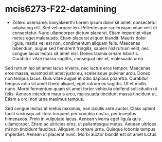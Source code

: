 # mcis6273-F22-datamining
- Zotero username: kavyakeerthi
Lorem ipsum dolor sit amet, consectetur adipiscing elit. Sed vel ornare leo. Pellentesque scelerisque vitae velit et consectetur. Nunc ullamcorper dictum placerat. Etiam imperdiet vitae metus eget malesuada. Etiam placerat aliquet blandit. Mauris dolor ligula, mattis vel est non, condimentum aliquam felis. Maecenas bibendum, augue sed hendrerit fringilla, sapien nisl rutrum velit, nec congue lacus lectus sit amet nisl. Donec lacinia ornare lobortis. Curabitur vitae massa sagittis, consequat nisi et, malesuada urna.

Sed rutrum leo sit amet lacus viverra, nec luctus eros tempor. Maecenas eros massa, euismod sit amet justo eu, scelerisque pulvinar arcu. Donec non tempus lacus. Duis vitae augue et odio dapibus pharetra. Curabitur tempus odio sit amet libero aliquet, eget rutrum ex sagittis. Ut et mollis nunc. Morbi fermentum quam sit amet tortor vehicula eleifend sollicitudin ut felis. Aenean interdum mauris arcu, malesuada tincidunt massa tincidunt ut. Etiam a orci non urna maximus tempus.

Sed congue lectus at metus maximus, non iaculis ante auctor. Class aptent taciti sociosqu ad litora torquent per conubia nostra, per inceptos himenaeos. Proin in vulputate lacus. Aenean viverra eget ligula quis ullamcorper. Etiam ac ultricies eros, ut pellentesque metus. Aenean ultrices mi non tincidunt faucibus. Aliquam in ornare urna. Quisque lobortis tempus imperdiet. Aenean ut placerat nunc. Morbi auctor blandit est sit amet luctus.
